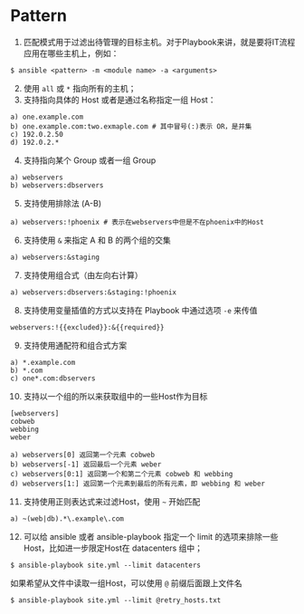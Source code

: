 # Pattern

1. 匹配模式用于过滤出待管理的目标主机。对于Playbook来讲，就是要将IT流程应用在哪些主机上，例如：
```
$ ansible <pattern> -m <module name> -a <arguments>
```
2. 使用 `all` 或 `*` 指向所有的主机；
3. 支持指向具体的 Host 或者是通过名称指定一组 Host：
```
a) one.example.com
b) one.example.com:two.exmaple.com # 其中冒号(:)表示 OR，是并集
c) 192.0.2.50
d) 192.0.2.*
```
4. 支持指向某个 Group 或者一组 Group
```
a) webservers
b) webservers:dbservers
```
5. 支持使用排除法 (A-B)
```
a) webservers:!phoenix # 表示在webservers中但是不在phoenix中的Host
```
6. 支持使用 `&` 来指定 A 和 B 的两个组的交集
```
a) webservers:&staging
```
7. 支持使用组合式（由左向右计算）
```
a) webservers:dbservers:&staging:!phoenix
```
8. 支持使用变量插值的方式以支持在 Playbook 中通过选项 `-e` 来传值
```
webservers:!{{excluded}}:&{{required}}
```
9. 支持使用通配符和组合式方案
```
a) *.example.com
b) *.com
c) one*.com:dbservers
```
10. 支持以一个组的所以来获取组中的一些Host作为目标
```
[webservers]
cobweb
webbing
weber
```
```
a) webservers[0] 返回第一个元素 cobweb
b) webservers[-1] 返回最后一个元素 weber
c) webservers[0:1] 返回第一个和第二个元素 cobweb 和 webbing
d) webservers[1:] 返回第一个元素到最后的所有元素，即 webbing 和 weber
```
11. 支持使用正则表达式来过滤Host，使用 `~` 开始匹配
```
a) ~(web|db).*\.example\.com
```
12.  可以给 ansible 或者 ansible-playbook 指定一个 limit 的选项来排除一些 Host，比如进一步限定Host在 datacenters 组中；
```
$ ansible-playbook site.yml --limit datacenters
```
如果希望从文件中读取一组Host，可以使用 `@` 前缀后面跟上文件名
```
$ ansible-playbook site.yml --limit @retry_hosts.txt
```